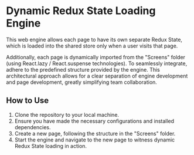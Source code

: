 # Dynamic Redux State Loading Engine

This web engine allows each page to have its own separate Redux State, which is loaded into the shared store only when a user visits that page.

Additionally, each page is dynamically imported from the "Screens" folder (using React.lazy / React.suspense technologies). To seamlessly integrate, adhere to the predefined structure provided by the engine. This architectural approach allows for a clear separation of engine development and page development, greatly simplifying team collaboration.

## How to Use

1. Clone the repository to your local machine.
2. Ensure you have made the necessary configurations and installed dependencies.
3. Create a new page, following the structure in the "Screens" folder.
4. Start the engine and navigate to the new page to witness dynamic Redux State loading in action.
